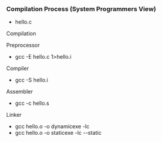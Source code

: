 ### Compilation Process (System Programmers View)

* hello.c

Compilation

Preprocessor

* gcc -E hello.c 1>hello.i

Compiler

* gcc -S hello.i

Assembler

* gcc -c hello.s

Linker

* gcc hello.o -o dynamicexe -lc
* gcc hello.o -o staticexe -lc --static


